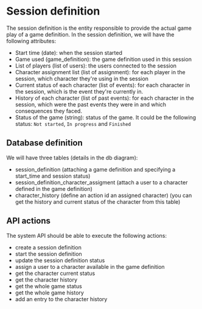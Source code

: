 # Session definition

The session definition is the entity responsible to provide the actual game play of a game definition.
In the session definition, we will have the following attributes:

 - Start time (date): when the session started
 - Game used (game_definition): the game definition used in this session
 - List of players (list of users): the users connected to the session
 - Character assignment list (list of assignment): for each player in the session, which character they're using in the session
 - Current status of each character (list of events): for each character in the session, which is the event they're currently in.
 - History of each character (list of past events): for each character in the session, 
which were the past events they were in and which consequences they faced.
 - Status of the game (string): status of the game. It could be the following status: `Not started`, `In progress` and `Finished`

## Database definition

We will have three tables (details in the db diagram):

 - session_definition (attaching a game definition and specifying a start_time and session status)
 - session_definition_character_assigment (attach a user to a character defined in the game definition)
 - character_history (define an action id an assigned character) (you can get the history and current status of the character from this table)

## API actions

The system API should be able to execute the following actions:

 - create a session definition
 - start the session definition
 - update the session definition status
 - assign a user to a character available in the game definition
 - get the character current status
 - get the character history
 - get the whole game status
 - get the whole game history
 - add an entry to the character history